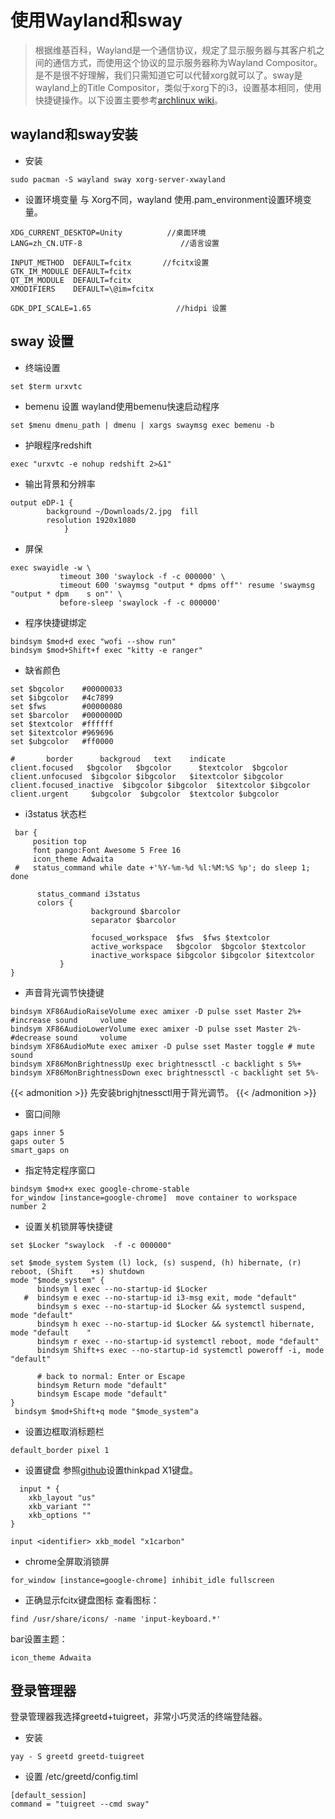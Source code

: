 # 使用Wayland和sway

>根据维基百科，Wayland是一个通信协议，规定了显示服务器与其客户机之间的通信方式，而使用这个协议的显示服务器称为Wayland Compositor。是不是很不好理解，我们只需知道它可以代替xorg就可以了。sway是wayland上的Title Compositor，类似于xorg下的i3，设置基本相同，使用快捷键操作。以下设置主要参考[archlinux wiki](https://wiki.archlinux.org/index.php/wayland)。

## wayland和sway安装
* 安装
```
sudo pacman -S wayland sway xorg-server-xwayland
```
* 设置环境变量
与 Xorg不同，wayland 使用.pam_environment设置环境变量。
```
XDG_CURRENT_DESKTOP=Unity          //桌面环境
LANG=zh_CN.UTF-8                      //语言设置
 
INPUT_METHOD  DEFAULT=fcitx       //fcitx设置
GTK_IM_MODULE DEFAULT=fcitx
QT_IM_MODULE  DEFAULT=fcitx
XMODIFIERS    DEFAULT=\@im=fcitx
 
GDK_DPI_SCALE=1.65                   //hidpi 设置
```
## sway 设置
* 终端设置
```
set $term urxvtc 
```
* bemenu 设置
wayland使用bemenu快速启动程序
```
set $menu dmenu_path | dmenu | xargs swaymsg exec bemenu -b
```
* 护眼程序redshift
```
exec "urxvtc -e nohup redshift 2>&1"
```
* 输出背景和分辨率
```
output eDP-1 {
        background ~/Downloads/2.jpg  fill
        resolution 1920x1080
            }
```
* 屏保
```
exec swayidle -w \
           timeout 300 'swaylock -f -c 000000' \
           timeout 600 'swaymsg "output * dpms off"' resume 'swaymsg "output * dpm    s on"' \
           before-sleep 'swaylock -f -c 000000'
```
* 程序快捷键绑定
```
bindsym $mod+d exec "wofi --show run"
bindsym $mod+Shift+f exec "kitty -e ranger"
```
* 缺省颜色
``` 
set $bgcolor    #00000033
set $ibgcolor   #4c7899
set $fws        #00000080
set $barcolor   #0000000D
set $textcolor  #ffffff
set $itextcolor #969696
set $ubgcolor   #ff0000
```
```
#       border      backgroud   text    indicate
client.focused   $bgcolor   $bgcolor      $textcolor  $bgcolor
client.unfocused  $ibgcolor $ibgcolor   $itextcolor $ibgcolor
client.focused_inactive  $ibgcolor $ibgcolor  $itextcolor $ibgcolor
client.urgent     $ubgcolor  $ubgcolor  $textcolor $ubgcolor
```
* i3status 状态栏
```
 bar {
     position top
     font pango:Font Awesome 5 Free 16 
     icon_theme Adwaita    
 #   status_command while date +'%Y-%m-%d %l:%M:%S %p'; do sleep 1; done
 
      status_command i3status 
      colors {
                  background $barcolor
                  separator $barcolor  
  
                  focused_workspace  $fws  $fws $textcolor
                  active_workspace   $bgcolor  $bgcolor $textcolor
                  inactive_workspace $ibgcolor $ibgcolor $itextcolor
           }
}
```
* 声音背光调节快捷键
```
bindsym XF86AudioRaiseVolume exec amixer -D pulse sset Master 2%+ #increase sound     volume
bindsym XF86AudioLowerVolume exec amixer -D pulse sset Master 2%- #decrease sound     volume
bindsym XF86AudioMute exec amixer -D pulse sset Master toggle # mute sound
bindsym XF86MonBrightnessUp exec brightnessctl -c backlight s 5%+
bindsym XF86MonBrightnessDown exec brightnessctl -c backlight set 5%-
```
{{< admonition >}}
先安装brighjtnessctl用于背光调节。
{{< /admonition >}}

* 窗口间隙
```
gaps inner 5
gaps outer 5 
smart_gaps on
```
* 指定特定程序窗口
```
bindsym $mod+x exec google-chrome-stable
for_window [instance=google-chrome]  move container to workspace number 2
```
* 设置关机锁屏等快捷键
```
set $Locker "swaylock  -f -c 000000" 
 
set $mode_system System (l) lock, (s) suspend, (h) hibernate, (r) reboot, (Shift    +s) shutdown
mode "$mode_system" {
      bindsym l exec --no-startup-id $Locker
   #  bindsym e exec --no-startup-id i3-msg exit, mode "default"
      bindsym s exec --no-startup-id $Locker && systemctl suspend, mode "default"
      bindsym h exec --no-startup-id $Locker && systemctl hibernate, mode "default    "
      bindsym r exec --no-startup-id systemctl reboot, mode "default"
      bindsym Shift+s exec --no-startup-id systemctl poweroff -i, mode "default"
 
      # back to normal: Enter or Escape
      bindsym Return mode "default"
      bindsym Escape mode "default"
}
 bindsym $mod+Shift+q mode "$mode_system"a
 ```
* 设置边框取消标题栏
 ```
 default_border pixel 1
 ```
* 设置键盘
参照[github](https://github.com/pfaion/x1carbon-xkb-geometry)设置thinkpad X1键盘。
 ```
   input * {
     xkb_layout "us"
     xkb_variant ""
     xkb_options ""
 }
 
input <identifier> xkb_model "x1carbon"
```
* chrome全屏取消锁屏
```
for_window [instance=google-chrome] inhibit_idle fullscreen
```
*  正确显示fcitx键盘图标
查看图标：
```
find /usr/share/icons/ -name 'input-keyboard.*'
```
bar设置主题：
```
icon_theme Adwaita
```

## 登录管理器
登录管理器我选择greetd+tuigreet，非常小巧灵活的终端登陆器。
* 安装
```
yay - S greetd greetd-tuigreet
```
* 设置
/etc/greetd/config.timl
```
[default_session]
command = "tuigreet --cmd sway"
```

